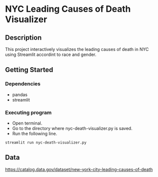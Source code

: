 # NYC Leading Causes of Death Visualizer

## Description
This project interactively visualizes the leading causes of death in NYC using Streamlit accordint to race and gender.


## Getting Started
### Dependencies
* pandas
* streamlit

### Executing program
* Open terminal.
* Go to the directory where nyc-death-visualizer.py is saved.
* Run the following line.
```
streamlit run nyc-death-visualizer.py
```

## Data
https://catalog.data.gov/dataset/new-york-city-leading-causes-of-death